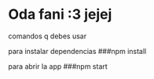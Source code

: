 # Oda fani :3 jejej #

comandos q debes usar

para instalar dependencias
###npm install

para abrir la app
###npm start
